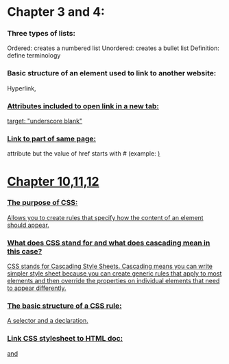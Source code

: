 # Chapter 3 and 4:

### Three types of lists:
Ordered: creates a numbered list
Unordered: creates a bullet list
Definition: define terminology

### Basic structure of an element used to link to another website:
Hyperlink, <a href="website">

### Attributes included to open link in a new tab:
target: "underscore blank"

### Link to part of same page:
<a> attribute but the value of href starts with # (example: <a href= "#top">)

# Chapter 10,11,12

### The purpose of CSS:
Allows you to create rules that specify how the content of an element should appear.

### What does CSS stand for and what does cascading mean in this case?
CSS stands for Cascading Style Sheets.
Cascading means you can write simpler style sheet because you can create generic rules that apply to most elements and then override the properties on individual elements that need to appear differently.

### The basic structure of a CSS rule:
A selector and a declaration.

### Link CSS stylesheet to HTML doc:
<link> and <style>

### Useful to use external stylesheets:
When building a site with more than one page, to keep them uniform.

### Color Hex Code:
Six digit code that represents the ammount of red, green, and blue in a color.

### 3 parts of HSL:
Hue, Saturation, Lightness

### 3 types of fonts:
Serif; extra detail. Sans-Serif; straight ends, cleaner. Monospace; fixed width.

### Font size units:
Pixels, Percentages, EMS (equivalent to the width of the letter M).
